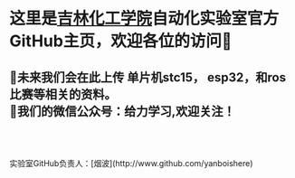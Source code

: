 # 这里是[吉林化工学院](http://www.jlict.edu.cn/)自动化实验室官方GitHub主页，欢迎各位的访问👏

## 📂未来我们会在此上传 单片机stc15， esp32，和ros比赛等相关的资料。<br>📧我们的微信公众号：给力学习,欢迎关注！
<br>
<br>
<br>
实验室GitHub负责人：[烟波](http://www.github.com/yanboishere)
